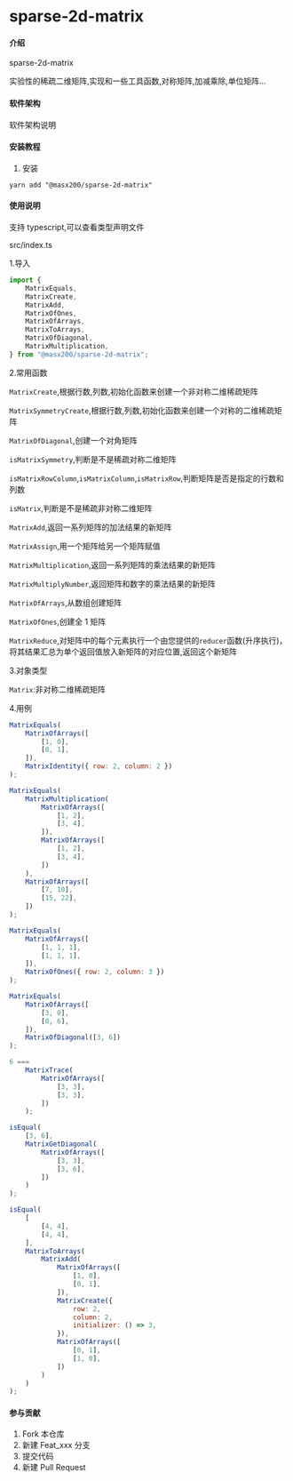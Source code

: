 # sparse-2d-matrix

#### 介绍

sparse-2d-matrix

实验性的稀疏二维矩阵,实现和一些工具函数,对称矩阵,加减乘除,单位矩阵...

#### 软件架构

软件架构说明

#### 安装教程

1.  安装

```
yarn add "@masx200/sparse-2d-matrix"
```

#### 使用说明

支持 typescript,可以查看类型声明文件 

src/index.ts

1.导入

```js
import {
    MatrixEquals,
    MatrixCreate,
    MatrixAdd,
    MatrixOfOnes,
    MatrixOfArrays,
    MatrixToArrays,
    MatrixOfDiagonal,
    MatrixMultiplication,
} from "@masx200/sparse-2d-matrix";
```

2.常用函数

`MatrixCreate`,根据行数,列数,初始化函数来创建一个非对称二维稀疏矩阵

`MatrixSymmetryCreate`,根据行数,列数,初始化函数来创建一个对称的二维稀疏矩阵

`MatrixOfDiagonal`,创建一个对角矩阵

`isMatrixSymmetry`,判断是不是稀疏对称二维矩阵

`isMatrixRowColumn`,`isMatrixColumn`,`isMatrixRow`,判断矩阵是否是指定的行数和列数

`isMatrix`,判断是不是稀疏非对称二维矩阵

`MatrixAdd`,返回一系列矩阵的加法结果的新矩阵

`MatrixAssign`,用一个矩阵给另一个矩阵赋值

`MatrixMultiplication`,返回一系列矩阵的乘法结果的新矩阵

`MatrixMultiplyNumber`,返回矩阵和数字的乘法结果的新矩阵

`MatrixOfArrays`,从数组创建矩阵

`MatrixOfOnes`,创建全 1 矩阵

`MatrixReduce`,对矩阵中的每个元素执行一个由您提供的`reducer`函数(升序执行)，将其结果汇总为单个返回值放入新矩阵的对应位置,返回这个新矩阵

3.对象类型

`Matrix`:非对称二维稀疏矩阵

4.用例

```js
MatrixEquals(
    MatrixOfArrays([
        [1, 0],
        [0, 1],
    ]),
    MatrixIdentity({ row: 2, column: 2 })
);
```

```js
MatrixEquals(
    MatrixMultiplication(
        MatrixOfArrays([
            [1, 2],
            [3, 4],
        ]),
        MatrixOfArrays([
            [1, 2],
            [3, 4],
        ])
    ),
    MatrixOfArrays([
        [7, 10],
        [15, 22],
    ])
);
```

```js
MatrixEquals(
    MatrixOfArrays([
        [1, 1, 1],
        [1, 1, 1],
    ]),
    MatrixOfOnes({ row: 2, column: 3 })
);
```

```js
MatrixEquals(
    MatrixOfArrays([
        [3, 0],
        [0, 6],
    ]),
    MatrixOfDiagonal([3, 6])
);
```

```js
6 ===
    MatrixTrace(
        MatrixOfArrays([
            [3, 3],
            [3, 3],
        ])
    );
```

```js
isEqual(
    [3, 6],
    MatrixGetDiagonal(
        MatrixOfArrays([
            [3, 3],
            [3, 6],
        ])
    )
);
```

```js
isEqual(
    [
        [4, 4],
        [4, 4],
    ],
    MatrixToArrays(
        MatrixAdd(
            MatrixOfArrays([
                [1, 0],
                [0, 1],
            ]),
            MatrixCreate({
                row: 2,
                column: 2,
                initializer: () => 3,
            }),
            MatrixOfArrays([
                [0, 1],
                [1, 0],
            ])
        )
    )
);
```

#### 参与贡献

1.  Fork 本仓库
2.  新建 Feat_xxx 分支
3.  提交代码
4.  新建 Pull Request
